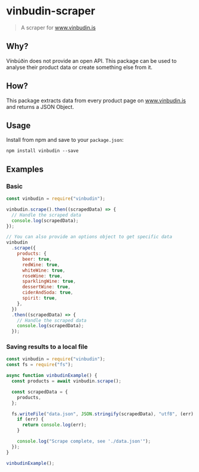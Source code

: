 # vinbudin-scraper

> A scraper for www.vinbudin.is

## Why?

Vínbúðin does not provide an open API. This package can be used to analyse their product data or create something else from it.

## How?

This package extracts data from every product page on www.vinbudin.is and returns a JSON Object.

## Usage

Install from npm and save to your `package.json`:

    npm install vinbudin --save

## Examples

### Basic

```javascript
const vinbudin = require("vinbudin");

vinbudin.scrape().then((scrapedData) => {
  // Handle the scraped data
  console.log(scrapedData);
});

// You can also provide an options object to get specific data
vinbudin
  .scrape({
    products: {
      beer: true,
      redWine: true,
      whiteWine: true,
      roseWine: true,
      sparklingWine: true,
      dessertWine: true,
      ciderAndSoda: true,
      spirit: true,
    },
  })
  .then((scrapedData) => {
    // Handle the scraped data
    console.log(scrapedData);
  });
```

### Saving results to a local file

```javascript
const vinbudin = require("vinbudin");
const fs = require("fs");

async function vinbudinExample() {
  const products = await vinbudin.scrape();

  const scrapedData = {
    products,
  };

  fs.writeFile("data.json", JSON.stringify(scrapedData), "utf8", (err) => {
    if (err) {
      return console.log(err);
    }

    console.log("Scrape complete, see './data.json'");
  });
}

vinbudinExample();
```
